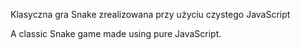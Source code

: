 Klasyczna gra Snake zrealizowana przy użyciu czystego JavaScript

A classic Snake game made using pure JavaScript.